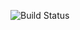 ![Build Status](https://dev.azure.com/nirmalbaral0405/load%20testing/_apis/build/status/nirmalbaral.webdriverio-template?branchName=master)
